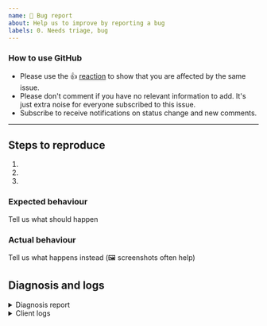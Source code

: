 ```yaml
---
name: 🐞 Bug report
about: Help us to improve by reporting a bug
labels: 0. Needs triage, bug
---
```


<!--- Please keep this note for other contributors -->

### How to use GitHub

* Please use the 👍 [reaction](https://blog.github.com/2016-03-10-add-reactions-to-pull-requests-issues-and-comments/) to show that you are affected by the same issue.
* Please don't comment if you have no relevant information to add. It's just extra noise for everyone subscribed to this issue.
* Subscribe to receive notifications on status change and new comments.

---

## Steps to reproduce
1.
2.
3.

### Expected behaviour
Tell us what should happen

### Actual behaviour
Tell us what happens instead (🖼️ screenshots often help)

## Diagnosis and logs

<details>
<summary>Diagnosis report</summary>

Insert a diagnosis report here.

It can be found in the About window (open from the menu or via <kbd>F1</kbd> and click on "Copy report" button).

</details>

<details>
<summary>Client logs</summary>

Press:
- **🪟 Windows:** <kbd>Ctrl</kbd>+<kbd>Shift</kbd>+<kbd>I</kbd>
- **🍎 macOS:** <kbd>Cmd</kbd>+<kbd>Option</kbd>+<kbd>C</kbd>
- **🐧Linux:** <kbd>Ctrl</kbd>+<kbd>Shift</kbd>+<kbd>I</kbd>

Or use the context menu to open the developer tools, then go to the Console tab.

```
Insert error logs here.
```

</details>
